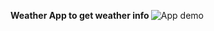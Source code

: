 <b>Weather App to get weather info </b>
![App demo](https://user-images.githubusercontent.com/100358918/156302941-b253d98e-db81-4188-9750-0b58970082ae.png)
